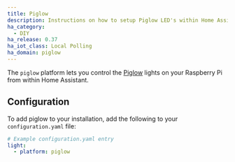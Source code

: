 ```yaml
---
title: Piglow
description: Instructions on how to setup Piglow LED's within Home Assistant.
ha_category:
  - DIY
ha_release: 0.37
ha_iot_class: Local Polling
ha_domain: piglow
---
```


The `piglow` platform lets you control the [Piglow](https://shop.pimoroni.com/products/piglow) lights on your Raspberry Pi from within Home Assistant.

## Configuration

To add piglow to your installation, add the following to your `configuration.yaml` file:

```yaml
# Example configuration.yaml entry
light:
  - platform: piglow
```
